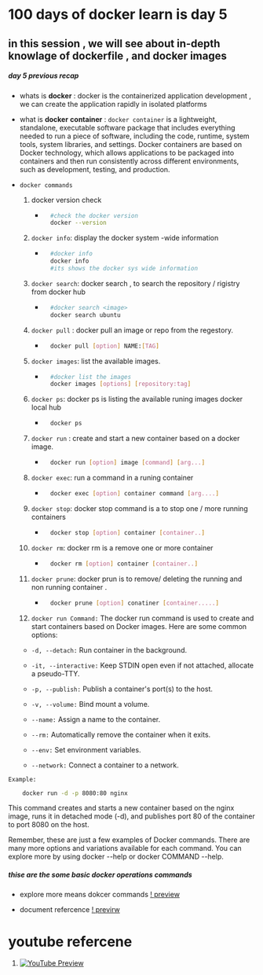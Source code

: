 # 100 days of docker learn is day 5
## in this session , we will see about in-depth knowlage of dockerfile , and docker images


##### day 5  previous recap 

* whats is **docker** : docker is the containerized application development , we can create the application rapidly in isolated platforms

* what is **docker** **container** : ``docker container``  is a lightweight, standalone, executable software package that includes everything needed to run a piece of software, including the code, runtime, system tools, system libraries, and settings. Docker containers are based on Docker technology, which allows applications to be packaged into containers and then run consistently across different environments, such as development, testing, and production.

* ``docker commands`` 

    1. docker version check 

        * ```bash
            #check the docker version
            docker --version
            ``` 
    2. ``docker info``: display the docker system -wide information

        * ```bash 
            #docker info
            docker info 
            #its shows the docker sys wide information
            ```

    3. ``docker search``: docker search , to search the repository / rigistry from docker hub 

        * ```bash
            #docker search <image>
            docker search ubuntu 
            ```
    4. ``docker pull`` : docker pull an image or repo from the regestory.

        * ```bash
            docker pull [option] NAME:[TAG] 
            ```

    5. ``docker images``: list the available images.

        * ```bash
            #docker list the images
            docker images [options] [repository:tag] 
            ```

    6. ``docker ps``: docker ps is listing the available runing images docker local hub

        * ```bash
            docker ps 
            ```

    7. ``docker run`` : create and start a new container based on a docker image.

        * ```bash
            docker run [option] image [command] [arg...] 
            ```

    8. ``docker exec``: run a command in a runing container 
        
        * ```bash
            docker exec [option] container command [arg....]
            ```

    9. ``docker stop``: docker stop command is a to stop one / more running containers 

        * ```bash
            docker stop [option] container [container..]
            ``` 

    10. ``docker rm``: docker rm is a remove one or more container 

        * ```bash
            docker rm [option] container [container..]
            ```

    11. ``docker prune``: docker prun is to remove/ deleting the running and non running container .

        * ```bash
            docker prune [option] conatiner [container.....] 
            ```


    12. ``docker run Command:``
The docker run command is used to create and start containers based on Docker images. Here are some common options:

    * ``-d, --detach:`` Run container in the background.
    
    * ``-it, --interactive:`` Keep STDIN open even if not attached, allocate a pseudo-TTY.
    
    * ``-p, --publish:`` Publish a container's port(s) to the host.
    
    * ``-v, --volume:`` Bind mount a volume.

    * ``--name:`` Assign a name to the container.
    
    * ``--rm:`` Automatically remove the container when it exits.
    
    * ``--env:`` Set environment variables.
    
    * ``--network:`` Connect a container to a network.

``Example:``

```bash 
    docker run -d -p 8080:80 nginx
```

This command creates and starts a new container based on the nginx image, runs it in detached mode (-d), and publishes port 80 of the container to port 8080 on the host.

Remember, these are just a few examples of Docker commands. There are many more options and variations available for each command. You can explore more by using docker --help or docker COMMAND --help.

##### thise are the some basic docker operations commands 

* explore more means dokcer commands [! preview](../day_4/Dockerfile)

* document refercence [! previrw](https://docs.docker.com/)

# youtube refercene

1. [![YouTube Preview](https://img.youtube.com/)](https://www.youtube.com/watch?v=3c-iBn73dDE&pp=ygUHZG9ja2VyIA%3D%3D)